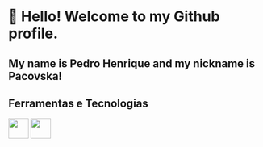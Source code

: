 # 👋 Hello! Welcome to my Github profile.
## My name is Pedro Henrique and my nickname is Pacovska!

## Ferramentas e Tecnologias

<img src="https://cdn.jsdelivr.net/gh/devicons/devicon/icons/cplusplus/cplusplus-original.svg" width="40" height="40" /> <img src="https://cdn.jsdelivr.net/gh/devicons/devicon/icons/python/python-original.svg" width="40" height="40" />

          
